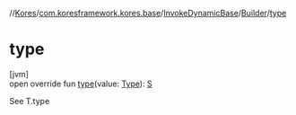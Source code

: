 //[Kores](../../../../index.md)/[com.koresframework.kores.base](../../index.md)/[InvokeDynamicBase](../index.md)/[Builder](index.md)/[type](type.md)

# type

[jvm]\
open override fun [type](type.md)(value: [Type](https://docs.oracle.com/javase/8/docs/api/java/lang/reflect/Type.html)): [S](index.md)

See T.type
